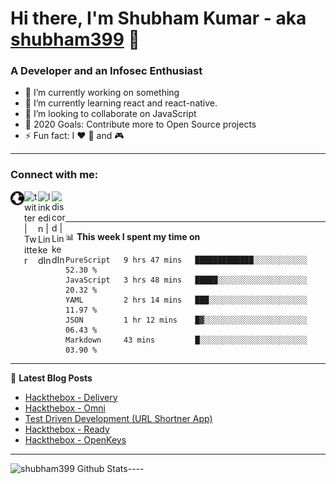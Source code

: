 # Hi there, I'm Shubham Kumar - aka [shubham399][website] 👋

### A Developer and an Infosec Enthusiast

- 🔭 I’m currently working on something
- 🌱 I’m currently learning react and react-native. 
- 👯 I’m looking to collaborate on JavaScript
- 🥅 2020 Goals: Contribute more to Open Source projects
- ⚡ Fun fact: I ❤️ 🐶 and 🎮


---
### Connect with me:

[<img align="left" alt="Website" width="22px" src="https://raw.githubusercontent.com/iconic/open-iconic/master/svg/globe.svg" />][website]
[<img align="left" alt="twitter | Twitter" width="22px" src="https://cdn.jsdelivr.net/npm/simple-icons@v3/icons/twitter.svg" />][twitter]
[<img align="left" alt="linkedin | LinkedIn" width="22px" src="https://cdn.jsdelivr.net/npm/simple-icons@v3/icons/linkedin.svg" />][linkedin]
[<img align="left" alt="discord | LinkedIn" width="22px" src="https://cdn.jsdelivr.net/npm/simple-icons@v3/icons/discord.svg" />][discord]


<br />
<br />

---
📊 **This week I spent my time on**
<!--START_SECTION:waka-->
```text
PureScript   9 hrs 47 mins   █████████████░░░░░░░░░░░░   52.30 % 
JavaScript   3 hrs 48 mins   █████░░░░░░░░░░░░░░░░░░░░   20.32 % 
YAML         2 hrs 14 mins   ███░░░░░░░░░░░░░░░░░░░░░░   11.97 % 
JSON         1 hr 12 mins    █▓░░░░░░░░░░░░░░░░░░░░░░░   06.43 % 
Markdown     43 mins         █░░░░░░░░░░░░░░░░░░░░░░░░   03.90 % 
```
<!--END_SECTION:waka-->

---
📕 **Latest Blog Posts**
<!-- BLOG-POST-LIST:START -->
- [Hackthebox - Delivery](http://shubhkumar.in/htb/machines/active/delivery/)
- [Hackthebox - Omni](http://shubhkumar.in/htb/machines/retired/omni/)
- [Test Driven Development (URL Shortner App)](http://shubhkumar.in/node/tdd/)
- [Hackthebox - Ready](http://shubhkumar.in/htb/machines/active/ready/)
- [Hackthebox - OpenKeys](http://shubhkumar.in/htb/machines/retired/openkeys/)
<!-- BLOG-POST-LIST:END -->
---

<img align="left" alt="shubham399 Github Stats" src="https://github-readme-stats.vercel.app/api?username=shubham399&show_icons=true&hide_border=true&count_private=true" />
----

[website]:  https://shubhkumar.in/about/
[twitter]:  https://twitter.com/shubhkumar01/
[linkedin]: https://www.linkedin.com/in/shubham399/
[discord]:  https://discordapp.com/users/397613413301354497
